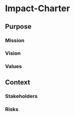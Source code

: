 # Impact-Charter

## Purpose

### Mission

### Vision

### Values

## Context

### Stakeholders

### Risks
